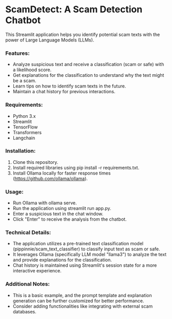# ScamDetect: A Scam Detection Chatbot

This Streamlit application helps you identify potential scam texts with the power of Large Language Models (LLMs).

### Features:

- Analyze suspicious text and receive a classification (scam or safe) with a likelihood score.
- Get explanations for the classification to understand why the text might be a scam.
- Learn tips on how to identify scam texts in the future.
- Maintain a chat history for previous interactions.

### Requirements:

- Python 3.x
- Streamlit
- TensorFlow
- Transformers
- Langchain

### Installation:

1. Clone this repository.
2. Install required libraries using pip install -r requirements.txt.
3. Install Ollama locally for faster response times (https://github.com/ollama/ollama).

### Usage:

- Run Ollama with ollama serve.
- Run the application using streamlit run app.py.
- Enter a suspicious text in the chat window.
- Click "Enter" to receive the analysis from the chatbot.

### Technical Details:

- The application utilizes a pre-trained text classification model (pippinnie/scam_text_classifier) to classify input text as scam or safe.
- It leverages Ollama (specifically LLM model "llama3") to analyze the text and provide explanations for the classification.
- Chat history is maintained using Streamlit's session state for a more interactive experience.

### Additional Notes:

- This is a basic example, and the prompt template and explanation generation can be further customized for better performance.
- Consider adding functionalities like integrating with external scam databases.
